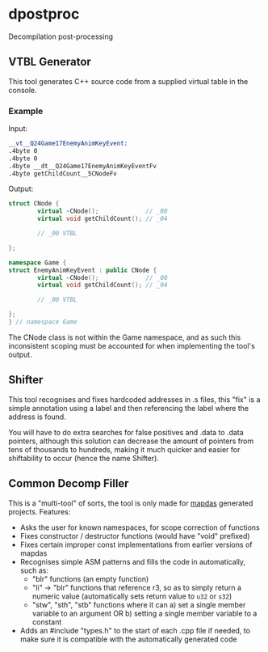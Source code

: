 # dpostproc
 Decompilation post-processing

## VTBL Generator
This tool generates C++ source code from a supplied virtual table in the console.

### Example
Input:

```asm
__vt__Q24Game17EnemyAnimKeyEvent:
.4byte 0
.4byte 0
.4byte __dt__Q24Game17EnemyAnimKeyEventFv
.4byte getChildCount__5CNodeFv
```

Output:

```cpp
struct CNode {
        virtual ~CNode();             // _00
        virtual void getChildCount(); // _04

        // _00 VTBL

};

namespace Game {
struct EnemyAnimKeyEvent : public CNode {
        virtual ~CNode();             // _00
        virtual void getChildCount(); // _04

        // _00 VTBL

};
} // namespace Game
```

The CNode class is not within the Game namespace, and as such this inconsistent scoping must be accounted for when implementing the tool's output.

## Shifter
This tool recognises and fixes hardcoded addresses in .s files, this "fix" is a simple annotation using a label and then referencing the label where the address is found.

You will have to do extra searches for false positives and .data to .data pointers, although this solution can decrease the amount of pointers from tens of thousands to hundreds, making it much quicker and easier for shiftability to occur (hence the name Shifter).

## Common Decomp Filler
This is a "multi-tool" of sorts, the tool is only made for <a href="https://github.com/intns/mapdas">mapdas</a> generated projects.
Features:
- Asks the user for known namespaces, for scope correction of functions
- Fixes constructor / destructor functions (would have "void" prefixed)
- Fixes certain improper const implementations from earlier versions of mapdas
- Recognises simple ASM patterns and fills the code in automatically, such as:
	- "blr" functions (an empty function)
	- "li" -> "blr" functions that reference r3, so as to simply return a numeric value (automatically sets return value to `u32` or `s32`)
	- "stw", "sth", "stb" functions where it can a) set a single member variable to an argument OR b) setting a single member variable to a constant
- Adds an #include "types.h" to the start of each .cpp file if needed, to make sure it is compatible with the automatically generated code
